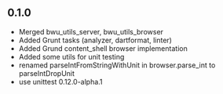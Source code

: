 ## 0.1.0

- Merged bwu_utils_server, bwu_utils_browser
- Added Grunt tasks (analyzer, dartformat, linter)
- Added Grund content_shell browser implementation
- Added some utils for unit testing
- renamed parseIntFromStringWithUnit in browser.parse_int to parseIntDropUnit
- use unittest 0.12.0-alpha.1
